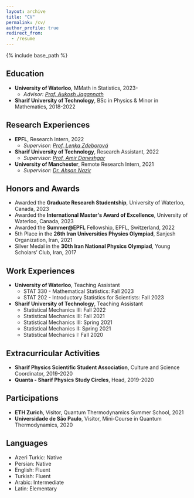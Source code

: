 ```yaml
---
layout: archive
title: "CV"
permalink: /cv/
author_profile: true
redirect_from:
  - /resume
---
```


{% include base_path %}

## Education
* **University of Waterloo**, MMath in Statistics, 2023-
  * _Advisor: [Prof. Aukosh Jagannath](https://www.math.uwaterloo.ca/~a3jagann/)_
* **Sharif University of Technology**, BSc in Physics & Minor in Mathematics, 2018-2022

## Research Experiences
<!-- * **Sharif University of Technology**, Research Assistant, 2023
  * _Supervisors: [Prof. Saman Moghimi](http://physics.sharif.ir/~phyweb/saman-moghimi-araghi/) & [Prof. Abolfazl Ramezanpour](https://sites.google.com/site/abolfazlramezanpour/home) (Shiraz University)_ -->
* **EPFL**, Research Intern, 2022
  * _Supervisor: [Prof. Lenka Zdeborová](https://people.epfl.ch/lenka.zdeborova/?lang=en)_
* **Sharif University of Technology**, Research Assistant, 2022
  * _Supervisor: [Prof. Amir Daneshgar](http://math.sharif.ir/faculties/daneshgar)_
* **University of Manchester**, Remote Research Intern, 2021
  * _Supervisor: [Dr. Ahsan Nazir](https://research.manchester.ac.uk/en/persons/ahsan.nazir)_

## Honors and Awards
* Awarded the **Graduate Research Studentship**, University of Waterloo, Canada, 2023
* Awarded the **International Master's Award of Excellence**, University of Waterloo, Canada, 2023
* Awarded the **Summer@EPFL** Fellowship, EPFL, Switzerland, 2022
* 5th Place in the **26th Iran Universities Physics Olympiad**, Sanjesh Organization, Iran, 2021
* Silver Medal in the **30th Iran National Physics Olympiad**, Young Scholars’ Club, Iran, 2017


## Work Experiences
* **University of Waterloo**, Teaching Assistant
  * STAT 330 - Mathematical Statistics: Fall 2023
  * STAT 202 - Introductory Statistics for Scientists: Fall 2023
* **Sharif University of Technology**, Teaching Assistant
  * Statistical Mechanics III: Fall 2022
  * Statistical Mechanics III: Fall 2021
  * Statistical Mechanics III: Spring 2021
  * Statistical Mechanics II: Spring 2021
  * Statistical Mechanics I: Fall 2020

## Extracurricular Activities
* **Sharif Physics Scientific Student Association**, Culture and Science Coordinator, 2019-2020
* **Quanta - Sharif Physics Study Circles**, Head, 2019-2020

## Participations
* **ETH Zurich**, Visitor, Quantum Thermodynamics Summer School, 2021
* **Universidade de São Paulo**, Visitor, Mini-Course in Quantum Thermodynamics, 2020

## Languages
* Azeri Turkic: Native
* Persian: Native
* English: Fluent
* Turkish: Fluent
* Arabic: Intermediate
* Latin: Elementary
